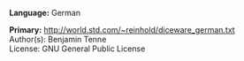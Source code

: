 **Language:** German

**Primary:** http://world.std.com/~reinhold/diceware_german.txt  
Author(s): Benjamin Tenne  
License: GNU General Public License
